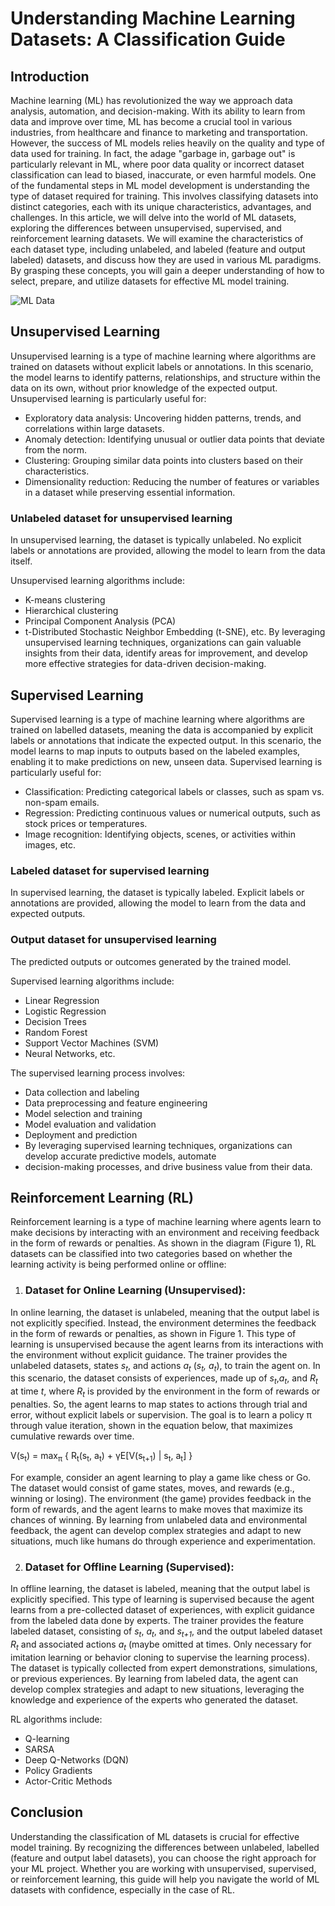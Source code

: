 # **Understanding Machine Learning Datasets: A Classification Guide**
## Introduction
Machine learning (ML) has revolutionized the way we approach data analysis, automation, and decision-making. With its ability to learn from data and improve over time, ML has become a crucial tool in various industries, from healthcare and finance to marketing and transportation. However, the success of ML models relies heavily on the quality and type of data used for training. In fact, the adage "garbage in, garbage out" is particularly relevant in ML, where poor data quality or incorrect dataset classification can lead to biased, inaccurate, or even harmful models.
One of the fundamental steps in ML model development is understanding the type of dataset required for training. This involves classifying datasets into distinct categories, each with its unique characteristics, advantages, and challenges. In this article, we will delve into the world of ML datasets, exploring the differences between unsupervised, supervised, and reinforcement learning datasets. We will examine the characteristics of each dataset type, including unlabeled, and labeled (feature and output labeled) datasets, and discuss how they are used in various ML paradigms. By grasping these concepts, you will gain a deeper understanding of how to select, prepare, and utilize datasets for effective ML model training.
 
![ML Data](mldata.svg)

## Unsupervised Learning
Unsupervised learning is a type of machine learning where algorithms are trained on datasets without explicit labels or annotations. In this scenario, the model learns to identify patterns, relationships, and structure within the data on its own, without prior knowledge of the expected output. Unsupervised learning is particularly useful for:
- Exploratory data analysis: Uncovering hidden patterns, trends, and correlations within large datasets.
- Anomaly detection: Identifying unusual or outlier data points that deviate from the norm.
- Clustering: Grouping similar data points into clusters based on their characteristics.
- Dimensionality reduction: Reducing the number of features or variables in a dataset while preserving essential information.

### Unlabeled dataset for unsupervised learning
In unsupervised learning, the dataset is typically unlabeled. No explicit labels or annotations are provided, allowing the model to learn from the data itself.

Unsupervised learning algorithms include:
- K-means clustering
- Hierarchical clustering
- Principal Component Analysis (PCA)
- t-Distributed Stochastic Neighbor Embedding (t-SNE), etc.
By leveraging unsupervised learning techniques, organizations can gain valuable insights from their data, identify areas for improvement, and develop more effective strategies for data-driven decision-making.

## Supervised Learning
Supervised learning is a type of machine learning where algorithms are trained on labelled datasets, meaning the data is accompanied by explicit labels or annotations that indicate the expected output. In this scenario, the model learns to map inputs to outputs based on the labeled examples, enabling it to make predictions on new, unseen data. Supervised learning is particularly useful for:
- Classification: Predicting categorical labels or classes, such as spam vs. non-spam emails.
- Regression: Predicting continuous values or numerical outputs, such as stock prices or temperatures.
- Image recognition: Identifying objects, scenes, or activities within images, etc.

### Labeled dataset for supervised learning
In supervised learning, the dataset is typically labeled. Explicit labels or annotations are provided, allowing the model to learn from the data and expected outputs.

### Output dataset for unsupervised learning
The predicted outputs or outcomes generated by the trained model.

Supervised learning algorithms include:
- Linear Regression
- Logistic Regression
- Decision Trees
- Random Forest
- Support Vector Machines (SVM)
- Neural Networks, etc.

The supervised learning process involves:
- Data collection and labeling
- Data preprocessing and feature engineering
- Model selection and training
- Model evaluation and validation
- Deployment and prediction
- By leveraging supervised learning techniques, organizations can develop accurate predictive models, automate
- decision-making processes, and drive business value from their data.

## Reinforcement Learning (RL)
Reinforcement learning is a type of machine learning where agents learn to make decisions by interacting with an environment and receiving feedback in the form of rewards or penalties. As shown in the diagram (Figure 1), RL datasets can be classified into two categories based on whether the learning activity is being performed online or offline:
1. ### Dataset for Online Learning (Unsupervised):
In online learning, the dataset is unlabeled, meaning that the output label is not explicitly specified. Instead, the environment determines the feedback in the form of rewards or penalties, as shown in Figure 1. This type of learning is unsupervised because the agent learns from its interactions with the environment without explicit guidance. The trainer provides the unlabeled datasets, states <i>s<sub>t</sub></i>, and actions <i>a<sub>t</sub></i> (<i>s<sub>t</sub>, a<sub>t</sub></i>),  to train the agent on. In this scenario, the dataset consists of experiences, made up of  <i>s<sub>t</sub></i>,<i>a<sub>t</sub></i>, and <i>R<sub>t</sub></i> at time <i>t</i>, where <i>R<sub>t</sub></i> is provided by the environment in the form of rewards or penalties. So, the agent learns to map states to actions through trial and error, without explicit labels or supervision.
The goal is to learn a policy π through value iteration, shown in the equation below, that maximizes cumulative rewards over time.

V(s<sub>t</sub>) = max<sub>π</sub> { R<sub>t</sub>(s<sub>t</sub>, a<sub>t</sub>) + γE[V(s<sub>t+1</sub>) | s<sub>t</sub>, a<sub>t</sub>] }


For example, consider an agent learning to play a game like chess or Go. The dataset would consist of game states, moves, and rewards (e.g., winning or losing). The environment (the game) provides feedback in the form of rewards, and the agent learns to make moves that maximize its chances of winning.
	By learning from unlabeled data and environmental feedback, the agent can develop complex strategies and adapt to new situations, much like humans do through experience and experimentation.

2. ### Dataset for Offline Learning (Supervised):
In offline learning, the dataset is labeled, meaning that the output label is explicitly specified. This type of learning is supervised because the agent learns from a pre-collected dataset of experiences, with explicit guidance from the labeled data done by experts. The trainer provides the feature labeled dataset, consisting of <i>s<sub>t</sub></i>, <i>a<sub>t</sub></i>, and <i>s<sub>t+1</sub></i>, and the output labeled dataset <i>R<sub>t</sub></i> and associated actions <i>a<sub>t</sub></i> (maybe omitted at times. Only necessary for imitation learning or behavior cloning to supervise the learning process). The dataset is typically collected from expert demonstrations, simulations, or previous experiences. By learning from labeled data, the agent can develop complex strategies and adapt to new situations, leveraging the knowledge and experience of the experts who generated the dataset.

RL algorithms include:
- Q-learning
- SARSA
- Deep Q-Networks (DQN)
- Policy Gradients
- Actor-Critic Methods

## Conclusion
Understanding the classification of ML datasets is crucial for effective model training. By recognizing the differences between unlabeled, labelled (feature and output label datasets), you can choose the right approach for your ML project. Whether you are working with unsupervised, supervised, or reinforcement learning, this guide will help you navigate the world of ML datasets with confidence, especially in the case of RL.
